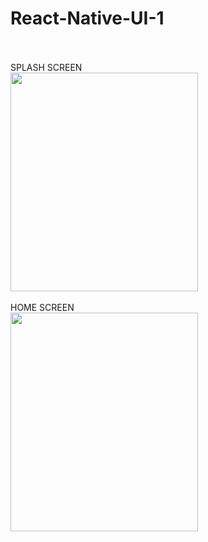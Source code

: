 # React-Native-UI-1</br></br>
SPLASH SCREEN <br/>
<img src="https://github.com/ranjeetsingh98965/React-Native-UI-1/assets/80505785/a5b52abb-6437-4d62-b2fd-b14c3d416446" width="300" height="350"><br/><br/>
HOME SCREEN<br/>
<img src="https://github.com/ranjeetsingh98965/React-Native-UI-1/assets/80505785/d3e1cb9b-398e-4919-9e55-35df26b43c3c" width="300" height="350"><br/><br/>
